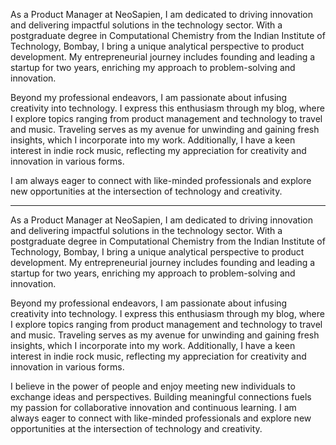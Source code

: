 As a Product Manager at NeoSapien, I am dedicated to driving innovation and delivering impactful solutions in the technology sector. With a postgraduate degree in Computational Chemistry from the Indian Institute of Technology, Bombay, I bring a unique analytical perspective to product development. My entrepreneurial journey includes founding and leading a startup for two years, enriching my approach to problem-solving and innovation.

Beyond my professional endeavors, I am passionate about infusing creativity into technology. I express this enthusiasm through my blog, where I explore topics ranging from product management and technology to travel and music. Traveling serves as my avenue for unwinding and gaining fresh insights, which I incorporate into my work. Additionally, I have a keen interest in indie rock music, reflecting my appreciation for creativity and innovation in various forms.

I am always eager to connect with like-minded professionals and explore new opportunities at the intersection of technology and creativity.

---
As a Product Manager at NeoSapien, I am dedicated to driving innovation and delivering impactful solutions in the technology sector. With a postgraduate degree in Computational Chemistry from the Indian Institute of Technology, Bombay, I bring a unique analytical perspective to product development. My entrepreneurial journey includes founding and leading a startup for two years, enriching my approach to problem-solving and innovation.

Beyond my professional endeavors, I am passionate about infusing creativity into technology. I express this enthusiasm through my blog, where I explore topics ranging from product management and technology to travel and music. Traveling serves as my avenue for unwinding and gaining fresh insights, which I incorporate into my work. Additionally, I have a keen interest in indie rock music, reflecting my appreciation for creativity and innovation in various forms.

I believe in the power of people and enjoy meeting new individuals to exchange ideas and perspectives. Building meaningful connections fuels my passion for collaborative innovation and continuous learning. I am always eager to connect with like-minded professionals and explore new opportunities at the intersection of technology and creativity.